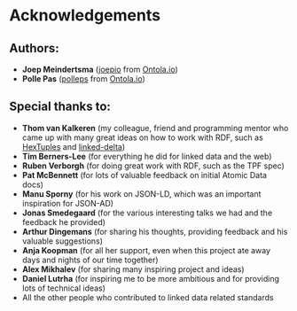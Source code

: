 # Acknowledgements

## Authors:

- **Joep Meindertsma** ([joepio](https://github.com/joepio/) from [Ontola.io](https://ontola.io/))
- **Polle Pas** ([polleps](https://github.com/polleps/) from [Ontola.io](https://ontola.io/))

## Special thanks to:

- **Thom van Kalkeren** (my colleague, friend and programming mentor who came up with many great ideas on how to work with RDF, such as [HexTuples](https://github.com/ontola/hextuples) and [linked-delta](https://github.com/ontola/linked-delta))
- **Tim Berners-Lee** (for everything he did for linked data and the web)
- **Ruben Verborgh** (for doing great work with RDF, such as the TPF spec)
- **Pat McBennett** (for lots of valuable feedback on initial Atomic Data docs)
- **Manu Sporny** (for his work on JSON-LD, which was an important inspiration for JSON-AD)
- **Jonas Smedegaard** (for the various interesting talks we had and the feedback he provided)
- **Arthur Dingemans** (for sharing his thoughts, providing feedback and his valuable suggestions)
- **Anja Koopman** (for all her support, even when this project ate away days and nights of our time together)
- **Alex Mikhalev** (for sharing many inspiring project and ideas)
- **Daniel Lutrha** (for inspiring me to be more ambitious and for providing lots of technical ideas)
- All the other people who contributed to linked data related standards

